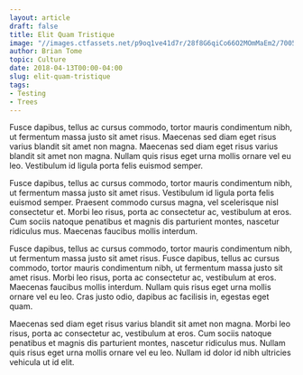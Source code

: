 ```yaml
---
layout: article
draft: false
title: Elit Quam Tristique
image: "//images.ctfassets.net/p9oq1ve41d7r/28f8G6qiCo66O2MOmMaEm2/7005b33eae69063f9d61b7870427acb1/montana.jpg"
author: Brian Tome
topic: Culture
date: 2018-04-13T00:00-04:00
slug: elit-quam-tristique
tags:
- Testing
- Trees
---
```


<p>Fusce dapibus, tellus ac cursus commodo, tortor mauris condimentum nibh, ut fermentum massa justo sit amet risus. Maecenas sed diam eget risus varius blandit sit amet non magna. Maecenas sed diam eget risus varius blandit sit amet non magna. Nullam quis risus eget urna mollis ornare vel eu leo. Vestibulum id ligula porta felis euismod semper.</p>

<p>Fusce dapibus, tellus ac cursus commodo, tortor mauris condimentum nibh, ut fermentum massa justo sit amet risus. Vestibulum id ligula porta felis euismod semper. Praesent commodo cursus magna, vel scelerisque nisl consectetur et. Morbi leo risus, porta ac consectetur ac, vestibulum at eros. Cum sociis natoque penatibus et magnis dis parturient montes, nascetur ridiculus mus. Maecenas faucibus mollis interdum.</p>

<p>Fusce dapibus, tellus ac cursus commodo, tortor mauris condimentum nibh, ut fermentum massa justo sit amet risus. Fusce dapibus, tellus ac cursus commodo, tortor mauris condimentum nibh, ut fermentum massa justo sit amet risus. Morbi leo risus, porta ac consectetur ac, vestibulum at eros. Maecenas faucibus mollis interdum. Nullam quis risus eget urna mollis ornare vel eu leo. Cras justo odio, dapibus ac facilisis in, egestas eget quam.</p>

<p>Maecenas sed diam eget risus varius blandit sit amet non magna. Morbi leo risus, porta ac consectetur ac, vestibulum at eros. Cum sociis natoque penatibus et magnis dis parturient montes, nascetur ridiculus mus. Nullam quis risus eget urna mollis ornare vel eu leo. Nullam id dolor id nibh ultricies vehicula ut id elit.</p>
